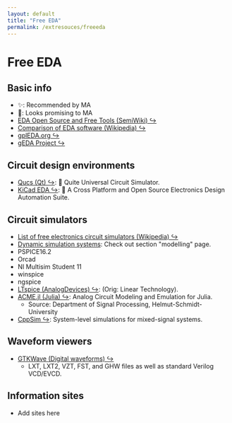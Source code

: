 ```yaml
---
layout: default
title: "Free EDA"
permalink: /extresouces/freeeda
---
```


# Free EDA

## Basic info
 - &#x2728;: Recommended by MA
 - &#x1F914;: Looks promising to MA
 - [EDA Open Source and Free Tools (SemiWiki) &#x21AA;](https://semiwiki.com/wikis/industry-wikis/eda-open-source-tools-wiki/)
 - [Comparison of EDA software (Wikipedia) &#x21AA;](https://en.wikipedia.org/wiki/Comparison_of_EDA_software#Free_software)
 - [gplEDA.org &#x21AA;](http://www.gpleda.org/)
 - [gEDA Project &#x21AA;](http://www.geda-project.org/)

## Circuit design environments
 - [Qucs (Qt) &#x21AA;](http://qucs.sourceforge.net/): &#x1F914; Quite Universal Circuit Simulator.
 - [KiCad EDA &#x21AA;](https://kicad-pcb.org/): &#x1F914; A Cross Platform and Open Source Electronics Design Automation Suite.

## Circuit simulators
 - [List of free electronics circuit simulators (Wikipedia) &#x21AA;](https://en.wikipedia.org/wiki/List_of_free_electronics_circuit_simulators)
 - [Dynamic simulation systems](extresouces/modelling#DynamicSim): Check out section "modelling" page.
 - PSPICE16.2
 - Orcad
 - NI Multisim Student 11
 - winspice
 - ngspice
 - [LTspice (AnalogDevices) &#x21AA;](https://www.analog.com/en/design-center/design-tools-and-calculators/ltspice-simulator.html): (Orig: Linear Technology).
 - [ACME.jl (Julia) &#x21AA;](https://github.com/HSU-ANT/ACME.jl): Analog Circuit Modeling and Emulation for Julia.
   - Source: Department of Signal Processing, Helmut-Schmidt-University
 - [CppSim &#x21AA;](https://www.cppsim.com/): System-level simulations for mixed-signal systems.

## Waveform viewers
 - [GTKWave (Digital waveforms) &#x21AA;](http://gtkwave.sourceforge.net/)
   - LXT, LXT2, VZT, FST, and GHW files as well as standard Verilog VCD/EVCD.

## Information sites
 - Add sites here
